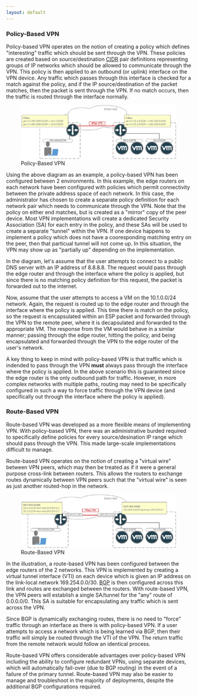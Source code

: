 ```yaml
---
layout: default
---
```




### Policy-Based VPN
Policy-based VPN operates on the notion of creating a policy which defines "interesting" traffic which should be sent through the VPN. These policies are created based on source/destination [CIDR](https://en.wikipedia.org/wiki/Classless_Inter-Domain_Routing) pair definitions representing groups of IP networks which should be allowed to communicate through the VPN. This policy is then applied to an outbound (or uplink) interface on the VPN device. Any traffic which passes through this interface is checked for a match against the policy, and if the IP source/destination of the packet matches, then the packet is sent through the VPN. If no match occurs, then the traffic is routed through the interface normally.

<figure>
  <img src="./illustrations/policyBasedVPN.png">
  <figcaption>Policy-Based VPN</figcaption>
</figure>

Using the above diagram as an example, a policy-based VPN has been configured between 2 environments. In this example, the edge routers on each network have been configured with policies which permit connectivity between the private address space of each network. In this case, the administrator has chosen to create a separate policy definition for each network pair which needs to communicate through the VPN. Note that the policy on either end matches, but is created as a "mirror" copy of the peer device. Most VPN implementations will create a dedicated Security Association (SA) for each entry in the policy, and these SAs will be used to create a separate "tunnel" within the VPN. If one device happens to implement a policy which does not have a cooresponding matching entry on the peer, then that particual tunnel will not come up. In this situation, the VPN may show up as "partially up" depending on the implementation.

In the diagram, let's assume that the user attempts to connect to a public DNS server with an IP address of 8.8.8.8. The request would pass through the edge router and through the interface where the policy is applied, but since there is no matching policy definition for this request, the packet is forwarded out to the internet. 

Now, assume that the user attempts to access a VM on the 10.1.0.0/24 network. Again, the request is routed up to the edge router and through the interface where the policy is applied. This time there is match on the policy, so the request is encapsulated within an ESP packet and forwarded through the VPN to the remote peer, where it is decapsulated and forwarded to the appropriate VM. The response from the VM would behave in a similar manner; passing through the edge router, hitting the policy, and being encapsulated and forwarded through the VPN to the edge router of the user's network.

A key thing to keep in mind with policy-based VPN is that traffic which is indended to pass through the VPN **must** always pass through the interface where the policy is applied. In the above scenario this is guaranteed since the edge router is the only outbound path for traffic. However, in more complex networks with multiple paths, routing may need to be specifically configured in such a way to force traffic through the VPN device (and specifically out through the interface where the policy is applied). 


### Route-Based VPN
Route-based VPN was developed as a more flexible means of implementing VPN. With policy-based VPN, there was an administrative burded required to specifically define policies for every source/desination IP range which should pass through the VPN. This made large-scale implementations difficult to manage.

Route-based VPN operates on the notion of creating a "virtual wire" between VPN peers, which may then be treated as if it were a general purpose cross-link between routers. This allows the routers to exchange routes dynamically between VPN peers such that the "virtual wire" is seen as just another routed-hop in the network.

<figure>
  <img src="./illustrations/routeBasedVPN.png">
  <figcaption>Route-Based VPN</figcaption>
</figure>

In the illustration, a route-based VPN has been configured between the edge routers of the 2 networks. This VPN is implemented by creating a virtual tunnel interface (VTI) on each device which is given an IP address on the link-local network 169.254.0.0/30. [BGP](https://en.wikipedia.org/wiki/Border_Gateway_Protocol) is then configured across this link and routes are exchanged between the routers. With route-based VPN, the VPN peers will establish a single SA/tunnel for the "any" route of 0.0.0.0/0. This SA is suitable for encapsulating any traffic which is sent across the VPN.

Since BGP is dynamically exchanging routes, there is no need to "force" traffic through an interface as there is with policy-based VPN. If a user attempts to access a network which is being learned via BGP, then their traffic will simply be routed through the VTI of the VPN. The return traffic from the remote network would follow an identical process.

Route-based VPN offers considerable advantages over policy-based VPN including the ability to configure redundant VPNs, using separate devices, which will automatically fail-over (due to BGP routing) in the event of a failure of the primary tunnel. Route-based VPN may also be easier to manage and troubleshoot in the majority of deployments, despite the additional BGP configurations required.
